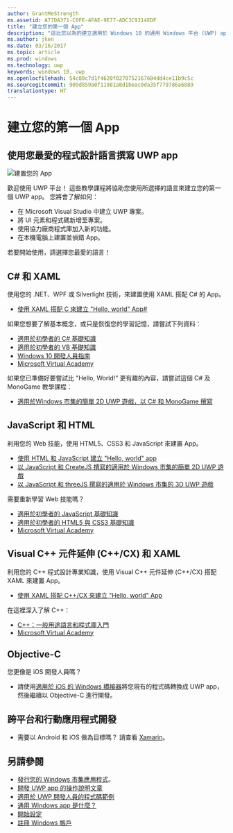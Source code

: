 ```yaml
---
author: GrantMeStrength
ms.assetid: A77DA371-C0FE-4FAE-9E77-ADC3C9314EDF
title: "建立您的第一個 App"
description: "這比您以為的建立適用於 Windows 10 的通用 Windows 平台 (UWP) app 還要簡單。"
ms.author: jken
ms.date: 03/16/2017
ms.topic: article
ms.prod: windows
ms.technology: uwp
keywords: windows 10, uwp
ms.openlocfilehash: 54c80c7d1f4620f0270752167684dd4ce11b9c5c
ms.sourcegitcommit: 909d859a0f11981a8d1beac0da35f779786a6889
translationtype: HT
---
```

# <a name="create-your-first-app"></a>建立您的第一個 App

## <a name="write-a-uwp-app-using-your-favorite-programming-language"></a>使用您最愛的程式設計語言撰寫 UWP app

![建置您的 App](images/build-your-app.png)

歡迎使用 UWP 平台！ 這些教學課程將協助您使用所選擇的語言來建立您的第一個 UWP app。 您將會了解如何：

-   在 Microsoft Visual Studio 中建立 UWP 專案。
-   將 UI 元素和程式碼新增至專案。
-   使用協力廠商程式庫加入新的功能。
-   在本機電腦上建置並偵錯 App。

若要開始使用，請選擇您最愛的語言！

## <a name="c-and-xaml"></a>C# 和 XAML

使用您的 .NET、WPF 或 Silverlight 技術，來建置使用 XAML 搭配 C# 的 App。

* [使用 XAML 搭配 C 來建立 "Hello, world" App#](create-a-hello-world-app-xaml-universal.md)

如果您想要了解基本概念，或只是恢復您的學習記憶，請嘗試下列資料︰

* [適用於初學者的 C# 基礎知識](https://mva.microsoft.com/en-US/training-courses/c-fundamentals-for-absolute-beginners-16169?l=Lvld4EQIC_2706218949)
* [適用於初學者的 VB 基礎知識](http://www.microsoftvirtualacademy.com/training-courses/vb-fundamentals-for-absolute-beginners)
* [Windows 10 開發人員指南](https://mva.microsoft.com/en-US/training-courses/a-developers-guide-to-windows-10-12618)
* [Microsoft Virtual Academy](http://www.microsoftvirtualacademy.com/)

如果您已準備好要嘗試比 "Hello, World!" 更有趣的內容，請嘗試這個 C# 及 MonoGame 教學課程︰

* [適用於Windows 市集的簡單 2D UWP 遊戲，以 C# 和 MonoGame 撰寫](get-started-tutorial-game-mg2d.md)

## <a name="javascript-and-html"></a>JavaScript 和 HTML

利用您的 Web 技能，使用 HTML5、CSS3 和 JavaScript 來建置 App。

* [使用 HTML 和 JavaScript 建立 "Hello, world" app](create-a-hello-world-app-js-uwp.md)
* [以 JavaScript 和 CreateJS 撰寫的適用於 Windows 市集的簡單 2D UWP 遊戲](get-started-tutorial-game-js2d.md)
* [以 JavaScript 和 threeJS 撰寫的適用於 Windows 市集的 3D UWP 遊戲](get-started-tutorial-game-js3d.md)

需要重新學習 Web 技能嗎？

* [適用於初學者的 JavaScript 基礎知識](http://www.microsoftvirtualacademy.com/training-courses/javascript-fundamentals-for-absolute-beginners)
* [適用於初學者的 HTML5 與 CSS3 基礎知識](http://www.microsoftvirtualacademy.com/training-courses/html5-css3-fundamentals-development-for-absolute-beginners)
* [Microsoft Virtual Academy](http://go.microsoft.com/fwlink/p/?LinkID=389916)

## <a name="visual-c-component-extensions-ccx-and-xaml"></a>Visual C++ 元件延伸 (C++/CX) 和 XAML

利用您的 C++ 程式設計專業知識，使用 Visual C++ 元件延伸 (C++/CX) 搭配 XAML 來建置 App。

* [使用 XAML 搭配 C++/CX 來建立 "Hello, world" App](create-a-basic-windows-10-app-in-cpp.md)

在這裡深入了解 C++：

* [C++：一般用途語言和程式庫入門](http://www.microsoftvirtualacademy.com/training-courses/c-a-general-purpose-language-and-library-jump-start)
* [Microsoft Virtual Academy](http://go.microsoft.com/fwlink/p/?LinkID=389916)

## <a name="objective-c"></a>Objective-C

您更像是 iOS 開發人員嗎？ 

* 請使用[適用於 iOS 的 Windows 橋接器](https://developer.microsoft.com/windows/bridges/ios)將您現有的程式碼轉換成 UWP app，然後繼續以 Objective-C 進行開發。


## <a name="cross-platform-and-mobile-development"></a>跨平台和行動應用程式開發

* 需要以 Android 和 iOS 做為目標嗎？ 請查看 [Xamarin](https://www.xamarin.com)。

## <a name="see-also"></a>另請參閱

* [發行您的 Windows 市集應用程式](https://developer.microsoft.com/store/publish-apps)。
* [開發 UWP app 的操作說明文章](https://developer.microsoft.com/windows/apps/develop)
* [適用於 UWP 開發人員的程式碼範例](https://developer.microsoft.com/windows/samples)
* [通用 Windows app 是什麼？](whats-a-uwp.md)
* [開始設定](get-set-up.md)
* [註冊 Windows 帳戶](sign-up.md)


